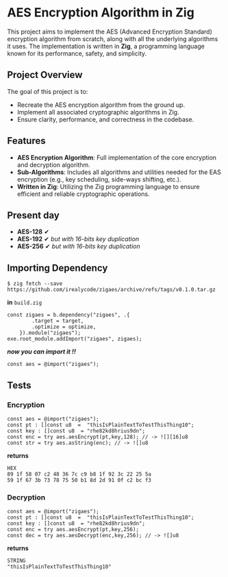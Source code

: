 # AES Encryption Algorithm in Zig

This project aims to implement the AES (Advanced Encryption Standard) encryption algorithm from scratch, along with all the underlying algorithms it uses. The implementation is written in **Zig**, a programming language known for its performance, safety, and simplicity.

## Project Overview

The goal of this project is to:

- Recreate the AES encryption algorithm from the ground up.
- Implement all associated cryptographic algorithms in Zig.
- Ensure clarity, performance, and correctness in the codebase.

## Features

- **AES Encryption Algorithm**: Full implementation of the core encryption and decryption algorithm.
- **Sub-Algorithms**: Includes all algorithms and utilities needed for the EAS encryption (e.g., key scheduling, side-ways shifting, etc.).
- **Written in Zig**: Utilizing the Zig programming language to ensure efficient and reliable cryptographic operations.

## Present day

- **AES-128** ✔
- **AES-192** ✔ _but with 16-bits key duplication_
- **AES-256** ✔ _but with 16-bits key duplication_

## Importing Dependency

```
$ zig fetch --save https://github.com/irealycode/zigaes/archive/refs/tags/v0.1.0.tar.gz
```
**in** `build.zig`
```zig
const zigaes = b.dependency("zigaes", .{
        .target = target,
        .optimize = optimize,
    }).module("zigaes");
exe.root_module.addImport("zigaes", zigaes);
```
_**now you can import it !!**_
```zig
const aes = @import("zigaes");
```

## Tests
### Encryption
```zig
const aes = @import("zigaes");
const pt : []const u8  =  "thisIsPlainTextToTestThisThing10";
const key : []const u8  = "rhe82kd8hrius9dn";
const enc = try aes.aesEncrypt(pt,key,128); // -> ![][16]u8
const str = try aes.asString(enc); // -> ![]u8
```
**returns**
```hex
HEX
89 1f 58 07 c2 48 36 7c c9 b8 1f 92 3c 22 25 5a 
59 1f 67 3b 73 78 75 50 b1 8d 2d 91 0f c2 bc f3
```
### Decryption

```zig
const aes = @import("zigaes");
const pt : []const u8  =  "thisIsPlainTextToTestThisThing10";
const key : []const u8  = "rhe82kd8hrius9dn";
const enc = try aes.aesEncrypt(pt,key,256); 
const dec = try aes.aesDecrypt(enc,key,256); // -> ![]u8
```
**returns**
```
STRING
"thisIsPlainTextToTestThisThing10"
```

